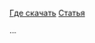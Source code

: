 [Где скачать](https://ytdl-org.github.io/youtube-dl/download.html)
[Статья](https://habr.com/ru/post/369853/)

...
